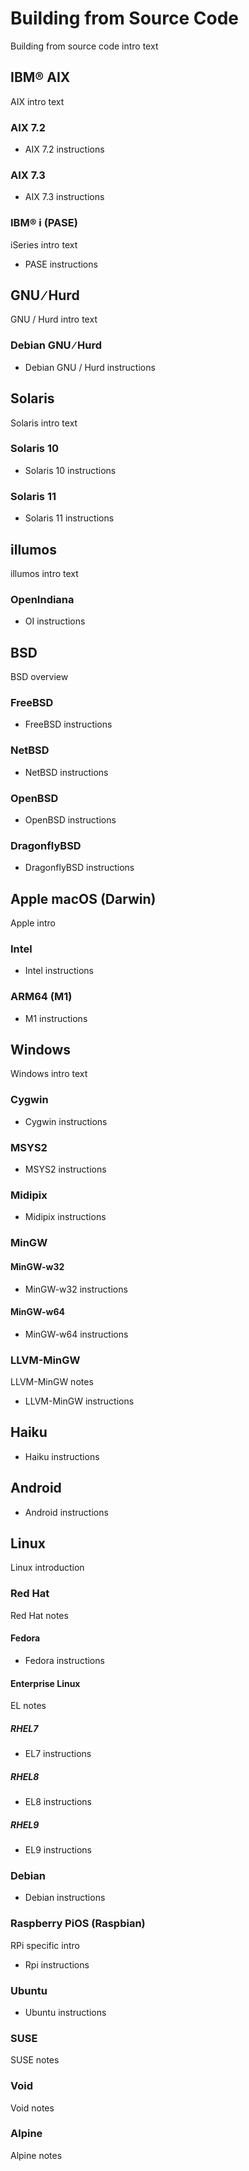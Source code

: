 <!-- SPDX-License-Identifier: LicenseRef-DPS8M-Doc OR LicenseRef-CFGAL -->
<!-- SPDX-FileCopyrightText: 2021-2022 The DPS8M Development Team -->
<!-- scspell-id: a61ed469-f778-11ec-8d76-80ee73e9b8e7 -->

<!-- pagebreak -->

# Building from Source Code

Building from source code intro text


## IBM® AIX

AIX intro text

### AIX 7.2

* AIX 7.2 instructions

### AIX 7.3

* AIX 7.3 instructions

### IBM® i (PASE)

iSeries intro text

* PASE instructions


## GNU ∕ Hurd

GNU / Hurd intro text

### Debian GNU ∕ Hurd

* Debian GNU / Hurd instructions


## Solaris

Solaris intro text

### Solaris 10

* Solaris 10 instructions

### Solaris 11

* Solaris 11 instructions


## illumos

illumos intro text

### OpenIndiana

* OI instructions

## BSD

BSD overview

### FreeBSD

* FreeBSD instructions

### NetBSD

* NetBSD instructions

### OpenBSD

* OpenBSD instructions

### DragonflyBSD

* DragonflyBSD instructions


## Apple macOS (Darwin)

Apple intro

### Intel

* Intel instructions

### ARM64 (M1)

* M1 instructions


## Windows

Windows intro text

### Cygwin

* Cygwin instructions

### MSYS2

* MSYS2 instructions

### Midipix

* Midipix instructions

### MinGW

#### MinGW-w32

* MinGW-w32 instructions

#### MinGW-w64

* MinGW-w64 instructions

### LLVM-MinGW

LLVM-MinGW notes

* LLVM-MinGW instructions


## Haiku

* Haiku instructions


## Android

* Android instructions


## Linux

Linux introduction

### Red Hat

Red Hat notes

#### Fedora

* Fedora instructions

#### Enterprise Linux

EL notes

##### RHEL7

* EL7 instructions

##### RHEL8

* EL8 instructions

##### RHEL9

* EL9 instructions

### Debian

* Debian instructions

### Raspberry PiOS (Raspbian)

RPi specific intro

* Rpi instructions

### Ubuntu

* Ubuntu instructions

### SUSE

SUSE notes

### Void

Void notes

### Alpine

Alpine notes
